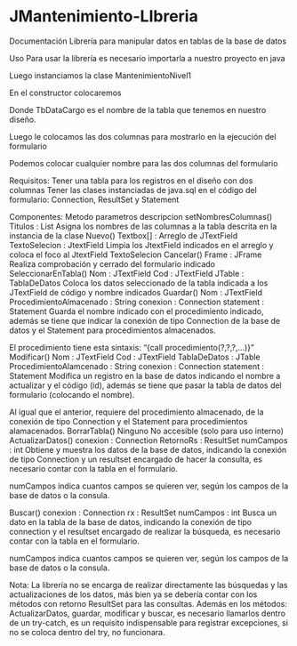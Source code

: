 # JMantenimiento-LIbreria
Documentación
Librería para manipular datos en tablas de la base de datos

Uso
Para usar la librería es necesario importarla a nuestro proyecto en java
 

Luego instanciamos la clase MantenimientoNivel1
 

En el constructor colocaremos
 
Donde TbDataCargo es el nombre de la tabla que tenemos en nuestro diseño.

Luego le colocamos las dos columnas para mostrarlo en la ejecución del formulario
 
Podemos colocar cualquier nombre para las dos columnas del formulario

Requisitos:
Tener una tabla para los registros en el diseño con dos columnas
Tener las clases instanciadas de java.sql en el código del formulario:
Connection, ResultSet y Statement





Componentes:
Metodo	parametros	descripcion
setNombresColumnas()	Titulos : List<String>	Asigna los nombres de las columnas a la tabla descrita en la instancia de la clase
Nuevo()	Textbox[] : Arreglo de JTextField
TextoSelecion : JtextField	Limpia los JtextField indicados en el arreglo y coloca el foco al JtextField TextoSelecion
Cancelar()	Frame : JFrame	Realiza comprobación y cerrado del formulario indicado
SeleccionarEnTabla()	Nom : JTextField
Cod : JTextField
JTable : TablaDeDatos	Coloca los datos seleccionado de la tabla indicada a los JTextField de código y nombre indicados
Guardar()	Nom : JTextField
ProcedimientoAlmacenado : String
conexion : Connection
statement : Statement	Guarda el nombre indicado con el procedimiento indicado, además se tiene que indicar la conexión de tipo Connection de la base de datos y el Statement para procedimientos almacenados.

El procedimiento tiene esta sintaxis:
“{call procedimiento(?,?,?,…)}”
Modificar()	Nom : JTextField
Cod : JTextField
TablaDeDatos : JTable
ProcedimientoAlamcenado : String
conexion : Connection
statement : Statement	Modifica un registro en la base de datos indicando el nombre a actualizar y el código (id), además se tiene que pasar la tabla de datos del formulario (colocando el nombre).

Al igual que el anterior, requiere del procedimiento almacenado, de la conexión de tipo Connection y el Statement para procedimientos alamacenados.
BorrarTabla()	Ninguno	No accesible (solo para uso interno)
ActualizarDatos()	conexion : Connection
RetornoRs : ResultSet
numCampos : int	Obtiene y muestra los datos de la base de datos, indicando la conexión de tipo Connection y un resultset encargado de hacer la consulta, es necesario contar con la tabla en el formulario.

numCampos indica cuantos campos se quieren ver, según los campos de la base de datos o la consula.

Buscar()	conexion : Connection
rx : ResultSet
numCampos : int	Busca un dato en la tabla de la base de datos, indicando la conexión de tipo connection y el resultset encargado de realizar la búsqueda, es necesario contar con la tabla en el formulario.

numCampos indica cuantos campos se quieren ver, según los campos de la base de datos o la consula.


Nota: La librería no se encarga de realizar directamente las búsquedas y las actualizaciones de los datos, más bien ya se debería contar con los métodos con retorno ResultSet para las consultas.
Además en los métodos:
ActualizarDatos, guardar, modificar y buscar, es necesario llamarlos dentro de un try-catch, es un requisito indispensable para registrar excepciones, si no se coloca dentro del try, no funcionara.
